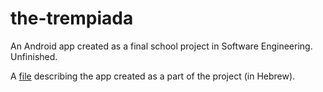 # the-trempiada

An Android app created as a final school project in Software Engineering. Unfinished.

A [file](https://drive.google.com/file/d/1r9wRXbHNWrQD6uEwH_iTluGW1r7zg4wK/view?usp=sharing) describing the app created as a part of the project (in Hebrew).


